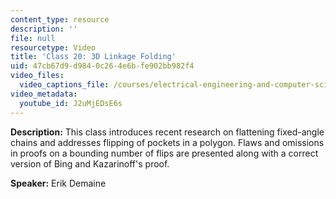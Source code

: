 ```yaml
---
content_type: resource
description: ''
file: null
resourcetype: Video
title: 'Class 20: 3D Linkage Folding'
uid: 47cb67d9-d984-0c26-4e6b-fe902bb982f4
video_files:
  video_captions_file: /courses/electrical-engineering-and-computer-science/6-849-geometric-folding-algorithms-linkages-origami-polyhedra-fall-2012/class-and-lecture-videos/class-20-3d-linkage-folding/J2uMjEDsE6s.vtt
video_metadata:
  youtube_id: J2uMjEDsE6s
---
```


**Description:** This class introduces recent research on flattening fixed-angle chains and addresses flipping of pockets in a polygon. Flaws and omissions in proofs on a bounding number of flips are presented along with a correct version of Bing and Kazarinoff's proof.

**Speaker:** Erik Demaine